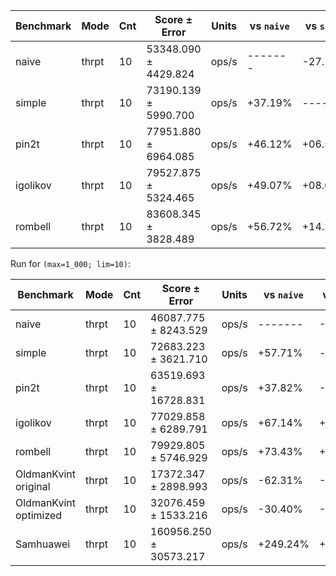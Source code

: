 
| Benchmark | Mode  | Cnt | Score ± Error        | Units | vs `naive` | vs `simple` |
|-----------|-------|-----|----------------------|-------|------------|-------------|
| naive     | thrpt | 10  | 53348.090 ± 4429.824 | ops/s | -------    | -27.110%    |
| simple    | thrpt | 10  | 73190.139 ± 5990.700 | ops/s | +37.19%    | -------     |
| pin2t     | thrpt | 10  | 77951.880 ± 6964.085 | ops/s | +46.12%    | +06.51%     |
| igolikov  | thrpt | 10  | 79527.875 ± 5324.465 | ops/s | +49.07%    | +08.66%     |
| rombell   | thrpt | 10  | 83608.345 ± 3828.489 | ops/s | +56.72%    | +14.23%     |

Run for `(max=1_000; lim=10)`:

| Benchmark             | Mode  | Cnt | Score ± Error          | Units | vs `naive` | vs `simple` |
|-----------------------|-------|-----|------------------------|-------|------------|-------------|
| naive                 | thrpt | 10  | 46087.775 ±  8243.529  | ops/s | -------    | -36.59%     |
| simple                | thrpt | 10  | 72683.223 ±  3621.710  | ops/s | +57.71%    | -------     |
| pin2t                 | thrpt | 10  | 63519.693 ± 16728.831  | ops/s | +37.82%    | -12.61%     |
| igolikov              | thrpt | 10  | 77029.858 ±  6289.791  | ops/s | +67.14%    | +5.98%      |
| rombell               | thrpt | 10  | 79929.805 ±  5746.929  | ops/s | +73.43%    | +9.97%      |
| OldmanKvint original  | thrpt | 10  | 17372.347 ±  2898.993  | ops/s | -62.31%    | -76.10%     |
| OldmanKvint optimized | thrpt | 10  | 32076.459 ±  1533.216  | ops/s | -30.40%    | -55.87%     |
| Samhuawei             | thrpt | 10  | 160956.250 ± 30573.217 | ops/s | +249.24%   | +121.45%    |
